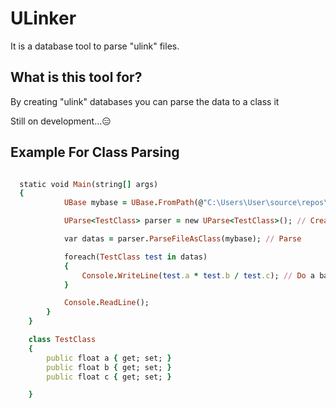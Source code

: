 # ULinker
It is a database tool to parse "ulink" files.

## What is this tool for?
By creating "ulink" databases you can parse the data to a class it

Still on development...😑


## Example For Class Parsing
``` ruby

  static void Main(string[] args)
  {
            UBase mybase = UBase.FromPath(@"C:\Users\User\source\repos\ULinker\ULinker\bin\Debug\data.ulink"); // Create Database from directory

            UParse<TestClass> parser = new UParse<TestClass>(); // Create a parser to parse database

            var datas = parser.ParseFileAsClass(mybase); // Parse

            foreach(TestClass test in datas)
            {
                Console.WriteLine(test.a * test.b / test.c); // Do a basic math process with the parsed values of each line
            }

            Console.ReadLine();
        }
    }

    class TestClass
    {
        public float a { get; set; }
        public float b { get; set; }
        public float c { get; set; }

    }


```
